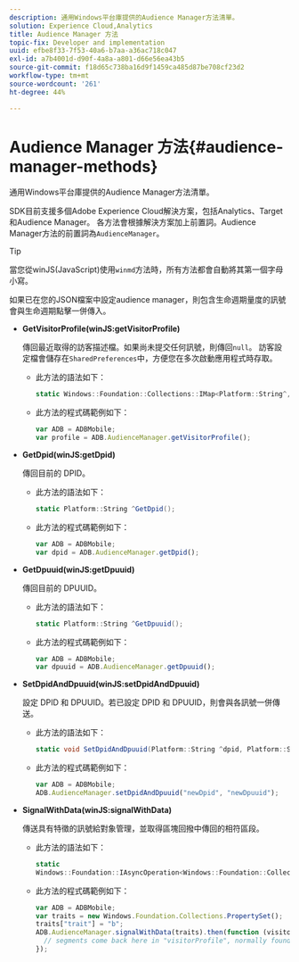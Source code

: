 ```yaml
---
description: 通用Windows平台庫提供的Audience Manager方法清單。
solution: Experience Cloud,Analytics
title: Audience Manager 方法
topic-fix: Developer and implementation
uuid: efbe8f33-7f53-40a6-b7aa-a36ac718c047
exl-id: a7b4001d-d90f-4a8a-a801-d66e56ea43b5
source-git-commit: f18d65c738ba16d9f1459ca485d87be708cf23d2
workflow-type: tm+mt
source-wordcount: '261'
ht-degree: 44%

---
```


# Audience Manager 方法{#audience-manager-methods}

通用Windows平台庫提供的Audience Manager方法清單。

SDK目前支援多個Adobe Experience Cloud解決方案，包括Analytics、Target和Audience Manager。 各方法會根據解決方案加上前置詞。Audience Manager方法的前置詞為`AudienceManager`。

>[!TIP]
>
>當您從winJS(JavaScript)使用`winmd`方法時，所有方法都會自動將其第一個字母小寫。

如果已在您的JSON檔案中設定audience manager，則包含生命週期量度的訊號會與生命週期點擊一併傳入。

* **GetVisitorProfile(winJS:getVisitorProfile)**

   傳回最近取得的訪客描述檔。如果尚未提交任何訊號，則傳回`null`。 訪客設定檔會儲存在`SharedPreferences`中，方便您在多次啟動應用程式時存取。

   * 此方法的語法如下：

      ```csharp
      static Windows::Foundation::Collections::IMap<Platform::String^,Platform::Object^> ^GetVisitorProfile();
      ```

   * 此方法的程式碼範例如下：

      ```js
      var ADB = ADBMobile; 
      var profile = ADB.AudienceManager.getVisitorProfile();
      ```

* **GetDpid(winJS:getDpid)**

   傳回目前的 DPID。

   * 此方法的語法如下：

      ```csharp
      static Platform::String ^GetDpid();
      ```

   * 此方法的程式碼範例如下：

      ```js
      var ADB = ADBMobile;
      var dpid = ADB.AudienceManager.getDpid(); 
      ```

* **GetDpuuid(winJS:getDpuuid)**

   傳回目前的 DPUUID。

   * 此方法的語法如下：

      ```csharp
      static Platform::String ^GetDpuuid();
      ```

   * 此方法的程式碼範例如下：

      ```js
      var ADB = ADBMobile; 
      var dpuuid = ADB.AudienceManager.getDpuuid();
      ```

* **SetDpidAndDpuuid(winJS:setDpidAndDpuuid)**

   設定 DPID 和 DPUUID。若已設定 DPID 和 DPUUID，則會與各訊號一併傳送。

   * 此方法的語法如下：

      ```csharp
      static void SetDpidAndDpuuid(Platform::String ^dpid, Platform::String ^dpuuid);
      ```

   * 此方法的程式碼範例如下：

      ```js
      var ADB = ADBMobile; 
      ADB.AudienceManager.setDpidAndDpuuid("newDpid", "newDpuuid");
      ```

* **SignalWithData(winJS:signalWithData)**

   傳送具有特徵的訊號給對象管理，並取得區塊回撥中傳回的相符區段。

   * 此方法的語法如下：

      ```csharp
      static 
      Windows::Foundation::IAsyncOperation<Windows::Foundation::Collections::IMap<Platform::String^, Platform::Object^> ^> ^SignalWithData(Windows::Foundation::Collections::IMap<Platform::String^,Platform::Object> ^data);
      ```

   * 此方法的程式碼範例如下：

      ```js
      var ADB = ADBMobile;
      var traits = new Windows.Foundation.Collections.PropertySet(); 
      traits["trait"] = "b";
      ADB.AudienceManager.signalWithData(traits).then(function (visitorProfile) { 
        // segments come back here in "visitorProfile", normally found in the "segs" object of your json 
      });
      ```
